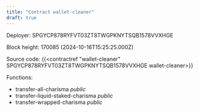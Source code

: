 ```yaml
---
title: "Contract wallet-cleaner"
draft: true
---
```

Deployer: SPGYCP878RYFVT03ZT8TWGPKNYTSQB1578VVXHGE


 



Block height: 170085 (2024-10-16T15:25:25.000Z)

Source code: {{<contractref "wallet-cleaner" SPGYCP878RYFVT03ZT8TWGPKNYTSQB1578VVXHGE wallet-cleaner>}}

Functions:

* transfer-all-charisma _public_
* transfer-liquid-staked-charisma _public_
* transfer-wrapped-charisma _public_

